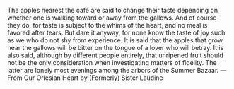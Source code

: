 The apples nearest the cafe are said to change their taste depending on whether one is walking toward or away from the gallows. And of course they do, for taste is subject to the whims of the heart, and no meal is favored after tears. But dare it anyway, for none know the taste of joy such as we who do not shy from experience.
It is said that the apples that grow near the gallows will be bitter on the tongue of a lover who will betray. It is also said, although by different people entirely, that unripened fruit should not be the only consideration when investigating matters of fidelity. The latter are lonely most evenings among the arbors of the Summer Bazaar.
—From Our Orlesian Heart by (Formerly) Sister Laudine
